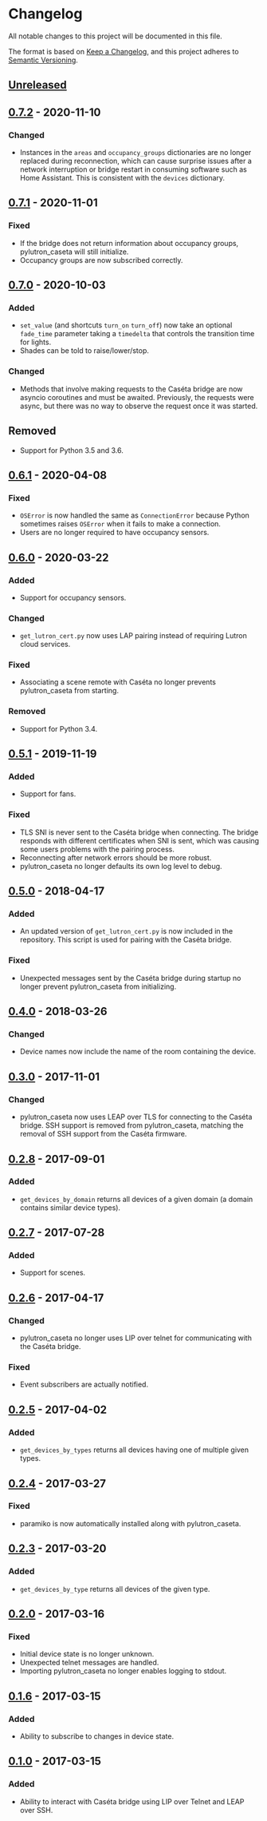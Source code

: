 # Changelog

All notable changes to this project will be documented in this file.

The format is based on [Keep a Changelog](https://keepachangelog.com/en/1.0.0/),
and this project adheres to [Semantic Versioning](https://semver.org/spec/v2.0.0.html).

## [Unreleased]

## [0.7.2] - 2020-11-10

### Changed

- Instances in the `areas` and `occupancy_groups` dictionaries are no longer replaced during reconnection, which can cause surprise issues after a network interruption or bridge restart in consuming software such as Home Assistant. This is consistent with the `devices` dictionary.

## [0.7.1] - 2020-11-01

### Fixed

- If the bridge does not return information about occupancy groups, pylutron_caseta will still initialize.
- Occupancy groups are now subscribed correctly.

## [0.7.0] - 2020-10-03

### Added

- `set_value` (and shortcuts `turn_on` `turn_off`) now take an optional `fade_time` parameter taking a `timedelta` that controls the transition time for lights.
- Shades can be told to raise/lower/stop.

### Changed

- Methods that involve making requests to the Caséta bridge are now asyncio coroutines and must be awaited. Previously, the requests were async, but there was no way to observe the request once it was started.

## Removed

- Support for Python 3.5 and 3.6.

## [0.6.1] - 2020-04-08

### Fixed

- `OSError` is now handled the same as `ConnectionError` because Python sometimes raises `OSError` when it fails to make a connection.
- Users are no longer required to have occupancy sensors.

## [0.6.0] - 2020-03-22

### Added

- Support for occupancy sensors.

### Changed

- `get_lutron_cert.py` now uses LAP pairing instead of requiring Lutron cloud services.

### Fixed

- Associating a scene remote with Caséta no longer prevents pylutron_caseta from starting.

### Removed

- Support for Python 3.4.

## [0.5.1] - 2019-11-19

### Added

- Support for fans.

### Fixed

- TLS SNI is never sent to the Caséta bridge when connecting. The bridge responds with different certificates when SNI is sent, which was causing some users problems with the pairing process.
- Reconnecting after network errors should be more robust.
- pylutron_caseta no longer defaults its own log level to debug.

## [0.5.0] - 2018-04-17

### Added

- An updated version of `get_lutron_cert.py` is now included in the repository. This script is used for pairing with the Caséta bridge.

### Fixed

- Unexpected messages sent by the Caséta bridge during startup no longer prevent pylutron_caseta from initializing.

## [0.4.0] - 2018-03-26

### Changed

- Device names now include the name of the room containing the device.

## [0.3.0] - 2017-11-01

### Changed

- pylutron_caseta now uses LEAP over TLS for connecting to the Caséta bridge. SSH support is removed from pylutron_caseta, matching the removal of SSH support from the Caséta firmware.

## [0.2.8] - 2017-09-01

### Added

- `get_devices_by_domain` returns all devices of a given domain (a domain contains similar device types).

## [0.2.7] - 2017-07-28

### Added

- Support for scenes.

## [0.2.6] - 2017-04-17

### Changed

- pylutron_caseta no longer uses LIP over telnet for communicating with the Caséta bridge.

### Fixed

- Event subscribers are actually notified.

## [0.2.5] - 2017-04-02

### Added

- `get_devices_by_types` returns all devices having one of multiple given types.

## [0.2.4] - 2017-03-27

### Fixed

- paramiko is now automatically installed along with pylutron_caseta.

## [0.2.3] - 2017-03-20

### Added

- `get_devices_by_type` returns all devices of the given type.

## [0.2.0] - 2017-03-16

### Fixed

- Initial device state is no longer unknown.
- Unexpected telnet messages are handled.
- Importing pylutron_caseta no longer enables logging to stdout.

## [0.1.6] - 2017-03-15

### Added

- Ability to subscribe to changes in device state.

## [0.1.0] - 2017-03-15

### Added

- Ability to interact with Caséta bridge using LIP over Telnet and LEAP over SSH.

[unreleased]: https://github.com/gurumitts/pylutron-caseta/compare/v0.7.2...HEAD
[0.7.2]: https://github.com/gurumitts/pylutron-caseta/compare/v0.7.1...v0.7.2
[0.7.1]: https://github.com/gurumitts/pylutron-caseta/compare/v0.7.0...v0.7.1
[0.7.0]: https://github.com/gurumitts/pylutron-caseta/compare/v0.6.1...v0.7.0
[0.6.1]: https://github.com/gurumitts/pylutron-caseta/compare/v0.6.0...v0.6.1
[0.6.0]: https://github.com/gurumitts/pylutron-caseta/compare/v0.5.1...v0.6.0
[0.5.1]: https://github.com/gurumitts/pylutron-caseta/compare/v0.5.0...v0.5.1
[0.5.0]: https://github.com/gurumitts/pylutron-caseta/compare/v0.4.0...v0.5.0
[0.4.0]: https://github.com/gurumitts/pylutron-caseta/compare/v0.3.0...v0.4.0
[0.3.0]: https://github.com/gurumitts/pylutron-caseta/compare/v0.2.8...v0.3.0
[0.2.8]: https://github.com/gurumitts/pylutron-caseta/compare/v0.2.7...v0.2.8
[0.2.7]: https://github.com/gurumitts/pylutron-caseta/compare/v0.2.6...v0.2.7
[0.2.6]: https://github.com/gurumitts/pylutron-caseta/compare/v0.2.5...v0.2.6
[0.2.5]: https://github.com/gurumitts/pylutron-caseta/compare/v0.2.4...v0.2.5
[0.2.4]: https://github.com/gurumitts/pylutron-caseta/compare/v0.2.3...v0.2.4
[0.2.3]: https://github.com/gurumitts/pylutron-caseta/compare/v0.2.0...v0.2.3
[0.2.0]: https://github.com/gurumitts/pylutron-caseta/compare/v0.1.6...v0.2.0
[0.1.6]: https://github.com/gurumitts/pylutron-caseta/compare/0.1.0...v0.1.6
[0.1.0]: https://github.com/gurumitts/pylutron-caseta/releases/tag/0.1.0
